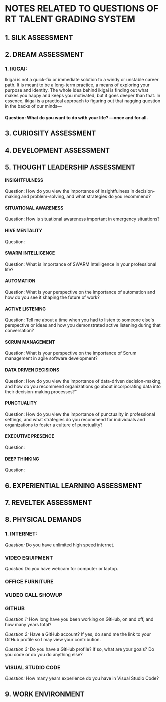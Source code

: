# NOTES RELATED TO QUESTIONS OF RT TALENT GRADING SYSTEM
## 1. SILK ASSESSMENT

## 2. DREAM ASSESSMENT
 ### 1. IKIGAI: 
 Ikigai is not a quick-fix or immediate solution to a windy or unstable career path. It is meant to be a long-term practice, a means of exploring your purpose and identity. 
The whole idea behind ikigai is finding out what makes you happy and keeps you motivated, but it goes deeper than that.
In essence, ikigai is a practical approach to figuring out that nagging question in the backs of our minds— 
#### Question: What do you want to do with your life? —once and for all.

## 3. CURIOSITY ASSESSMENT

## 4. DEVELOPMENT ASSESSMENT

## 5. THOUGHT LEADERSHIP ASSESSMENT
#### INSIGHTFULNESS
 Question: How do you view the importance of insightfulness in decision-making and problem-solving, and what strategies do you recommend?
#### SITUATIONAL AWARENESS
 Question: How is situational awareness important in emergency situations?	
#### HIVE MENTALITY
 Question: 
#### SWARM INTELLIGENCE
 Question: What is importance of SWARM Intelligence in your professional life?	
#### AUTOMATION
 Question: What is your perspective on the importance of automation and how do you see it shaping the future of work?
#### ACTIVE LISTENING
 Question: Tell me about a time when you had to listen to someone else's perspective or ideas  and how you demonstrated active listening during that conversation?	
#### SCRUM MANAGEMENT
 Question: What is your perspective on the importance of Scrum management in agile software development?	
#### DATA DRIVEN DECISIONS
 Question: How do you view the importance of data-driven decision-making, and how do you recommend organizations go about incorporating data into their decision-making processes?"	
#### PUNCTUALITY 
 Question: How do you view the importance of punctuality in professional settings, and what strategies do you recommend for individuals and organizations to foster a culture of punctuality?	
#### EXECUTIVE PRESENCE
 Question:
#### DEEP THINKING
 Question:





## 6. EXPERIENTIAL LEARNING ASSESSMENT

## 7. REVELTEK ASSESSMENT

## 8. PHYSICAL DEMANDS 

 ### 1. INTERNET:
 
 *Question:* Do you have unlimited high speed internet.
 
 ### VIDEO EQUIPMENT
 
 *Question* Do you have webcam for computer or laptop.	
 
 ### OFFICE FURNITURE
 
 ### VUDEO CALL SHOWUP
 
 ### GITHUB
 
 *Question 1:* How long have you been working on GitHub, on and off, and how many years total? 
 
 *Question 2:* Have a GitHub account? If yes, do send me the link to your GitHub profile so I may view your contribution.
 
 *Question 3:* Do you have a GitHub profile? If so, what are your goals? Do you code or do you do anything else?
 
 ### VISUAL STUDIO CODE

*Question:* How many years experience do you  have in Visual Studio Code?	

## 9. WORK ENVIRONMENT

